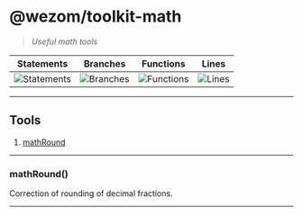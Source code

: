 # @wezom/toolkit-math

> _Useful math tools_

| Statements                                                                  | Branches                                                                  | Functions                                                                  | Lines                                                                  |
| --------------------------------------------------------------------------- | ------------------------------------------------------------------------- | -------------------------------------------------------------------------- | ---------------------------------------------------------------------- |
| ![Statements](https://img.shields.io/badge/Coverage-100%25-brightgreen.svg) | ![Branches](https://img.shields.io/badge/Coverage-100%25-brightgreen.svg) | ![Functions](https://img.shields.io/badge/Coverage-100%25-brightgreen.svg) | ![Lines](https://img.shields.io/badge/Coverage-100%25-brightgreen.svg) |

---

## Tools

1. [mathRound](#mathround)

---

### mathRound()

[comment]: <> (AUTODOC-TOOL-START::round#default)

Correction of rounding of decimal fractions.

[comment]: <> (AUTODOC-TOOL-END)

---
